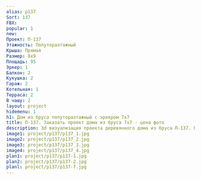 ```yaml
---
alias: p137
Sort: 137
FBX: 
popular: 1
new: 
Проект: П-137
Этажность: Полутораэтажный
Крыша: Прямая
Размер: 8х9
Площадь: 95
Эркер: 1
Балкон: 2
Кукушка: 2
Гараж: 2
Котельная: 1
Терраса: 2
В чашу: 2
layout: project
hidemenu: 1
h1: Дом из бруса полутораэтажный с эрекром 7х7
title: П-137. Заказать проект дома из бруса 7х7 - цена фото
description: 3d визуализация проекта деревянного дома из бруса П-137. Площадь 95 м2, размер 7х7. Вы можете внести любые изменения в проект.
image1: project/p137/p137_1.jpg
image2: project/p137/p137_2.jpg
image3: project/p137/p137_3.jpg
image4: project/p137/p137_4.jpg
plan1: project/p137/p137-1.jpg
plan2: project/p137/p137-2.jpg
planl: project/p137/p137-f.jpg
---
```

